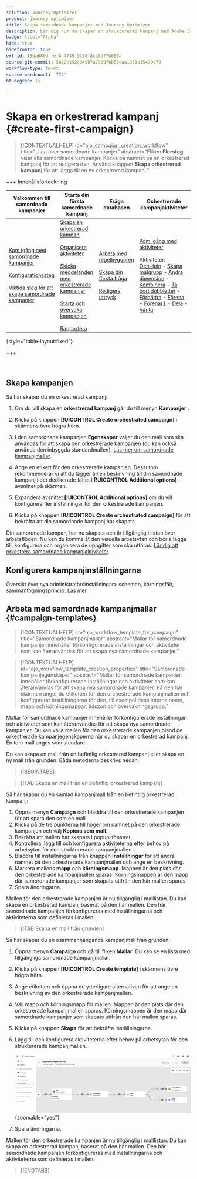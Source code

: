 ```yaml
---
solution: Journey Optimizer
product: journey optimizer
title: Skapa samordnade kampanjer med Journey Optimizer
description: Lär dig hur du skapar en strukturerad kampanj med Adobe Journey Optimizer
badge: label="Alpha"
hide: true
hidefromtoc: true
exl-id: 13da680d-fef8-4749-9190-8ca3d77b060a
source-git-commit: 5872e192c849b7a7909f0b50caa1331b15490d79
workflow-type: tm+mt
source-wordcount: '773'
ht-degree: 1%

---
```



# Skapa en orkestrerad kampanj {#create-first-campaign}

>[!CONTEXTUALHELP]
>id="ajo_campaign_creation_workflow"
>title="Lista över samordnade kampanjer"
>abstract="Fliken **Flersteg** visar alla samordnade kampanjer. Klicka på namnet på en orkestrerad kampanj för att redigera den. Använd knappen **Skapa orkestrerad kampanj** för att lägga till en ny orkestrerad kampanj."

+++ Innehållsförteckning

| Välkommen till samordnade kampanjer | Starta din första samordnade kampanj | Fråga databasen | Ochestrerade kampanjaktiviteter |
|---|---|---|---|
| [Kom igång med samordnade kampanjer](gs-orchestrated-campaigns.md)<br/><br/>[Konfigurationssteg](configuration-steps.md)<br/><br/>[Viktiga steg för att skapa samordnade kampanjer](gs-campaign-creation.md) | [Skapa en orkestrerad kampanj](create-orchestrated-campaign.md)<br/><br/>[Organisera aktiviteter](orchestrate-activities.md)<br/><br/>[Skicka meddelanden med orkestrerade kampanjer](send-messages.md)<br/><br/>[Starta och övervaka kampanjen](start-monitor-campaigns.md)<br/><br/>[Rapportera](reporting-campaigns.md) | [Arbeta med regelbyggaren](orchestrated-rule-builder.md)<br/><br/>[Skapa din första fråga](build-query.md)<br/><br/>[Redigera uttryck](edit-expressions.md) | [Kom igång med aktiviteter](activities/about-activities.md)<br/><br/>Aktiviteter:<br/>[Och-join](activities/and-join.md) - [Skapa målgrupp](activities/build-audience.md) - [Ändra dimension](activities/change-dimension.md) - [Kombinera](activities/combine.md) - [Ta bort dubbletter](activities/deduplication.md) - [Förbättra](activities/enrichment.md) - [Förena](activities/fork.md) - [Förena{1 ](activities/reconciliation.md) - [Dela](activities/split.md) - [Vänta](activities/wait.md) |

{style="table-layout:fixed"}

+++

<br/>

## Skapa kampanjen

Så här skapar du en orkestrerad kampanj:

1. Om du vill skapa en **orkestrerad kampanj** går du till menyn **Kampanjer** .

1. Klicka på knappen **[!UICONTROL Create orchestrated campaign]** i skärmens övre högra hörn.

1. I den samordnade kampanjen **Egenskaper** väljer du den mall som ska användas för att skapa den orkestrerade kampanjen (du kan också använda den inbyggda standardmallen). [Läs mer om samordnade kampanjmallar](#campaign-templates).

1. Ange en etikett för den orkestrerade kampanjen. Dessutom rekommenderar vi att du lägger till en beskrivning till din samordnade kampanj i det dedikerade fältet i **[!UICONTROL Additional options]**-avsnittet på skärmen.

1. Expandera avsnittet **[!UICONTROL Additional options]** om du vill konfigurera fler inställningar för den orkestrerade kampanjen.

1. Klicka på knappen **[!UICONTROL Create orchestrated campaign]** för att bekräfta att din samordnade kampanj har skapats.

Din samordnade kampanj har nu skapats och är tillgänglig i listan över arbetsflöden. Nu kan du komma åt den visuella arbetsytan och börja lägga till, konfigurera och organisera de uppgifter som ska utföras. [Lär dig att orkestrera samordnade kampanjaktiviteter](orchestrate-activities.md).

## Konfigurera kampanjinställningarna

Översikt över nya administratörsinställningar> scheman, körningsfält, sammanfogningsprincip. [Läs mer](configuration-steps.md)

## Arbeta med samordnade kampanjmallar {#campaign-templates}

>[!CONTEXTUALHELP]
>id="ajo_workflow_template_for_campaign"
>title="Samordnade kampanjmallar"
>abstract="Mallar för samordnade kampanjer innehåller förkonfigurerade inställningar och aktiviteter som kan återanvändas för att skapa nya samordnade kampanjer."

>[!CONTEXTUALHELP]
>id="ajo_workflow_template_creation_properties"
>title="Samordnade kampanjegenskaper"
>abstract="Mallar för samordnade kampanjer innehåller förkonfigurerade inställningar och aktiviteter som kan återanvändas för att skapa nya samordnade kampanjer. På den här skärmen anger du etiketten för den orchestrerade kampanjmallen och konfigurerar inställningarna för den, till exempel dess interna namn, mapp och körningsmappar, tidszon och övervakningsgrupp."

Mallar för samordnade kampanjer innehåller förkonfigurerade inställningar och aktiviteter som kan återanvändas för att skapa nya samordnade kampanjer. Du kan välja mallen för den orkestrerade kampanjen bland de orkestrerade kampanjegenskaperna när du skapar en orkestrerad kampanj. En tom mall anges som standard.

Du kan skapa en mall från en befintlig orkestrerad kampanj eller skapa en ny mall från grunden. Båda metoderna beskrivs nedan.

>[!BEGINTABS]

>[!TAB Skapa en mall från en befintlig orkestrerad kampanj]

Så här skapar du en samlad kampanjmall från en befintlig orkestrerad kampanj:

1. Öppna menyn **Campaign** och bläddra till den orkestrerade kampanjen för att spara den som en mall.
1. Klicka på de tre punkterna till höger om namnet på den orkestrerade kampanjen och välj **Kopiera som mall**.
1. Bekräfta att mallen har skapats i popup-fönstret.
1. Kontrollera, lägg till och konfigurera aktiviteterna efter behov på arbetsytan för den strukturerade kampanjmallen.
1. Bläddra till inställningarna från knappen **Inställningar** för att ändra namnet på den orkestrerade kampanjmallen och ange en beskrivning.
1. Markera mallens **mapp** och **körningsmapp**. Mappen är den plats där den orkestrerade kampanjmallen sparas. Körningsmappen är den mapp där samordnade kampanjer som skapats utifrån den här mallen sparas.
1. Spara ändringarna.

Mallen för den orkestrerade kampanjen är nu tillgänglig i malllistan. Du kan skapa en orkestrerad kampanj baserat på den här mallen. Den här samordnade kampanjen förkonfigureras med inställningarna och aktiviteterna som definieras i mallen.


>[!TAB Skapa en mall från grunden]


Så här skapar du en osammanhängande kampanjmall från grunden:

1. Öppna menyn **Campaign** och gå till fliken **Mallar**. Du kan se en lista med tillgängliga samordnade kampanjmallar.
1. Klicka på knappen **[!UICONTROL Create template]** i skärmens övre högra hörn.
1. Ange etiketten och öppna de ytterligare alternativen för att ange en beskrivning av den orkestrerade kampanjmallen.
1. Välj mapp och körningsmapp för mallen. Mappen är den plats där den orkestrerade kampanjmallen sparas. Körningsmappen är den mapp där samordnade kampanjer som skapats utifrån den här mallen sparas.
1. Klicka på knappen **Skapa** för att bekräfta inställningarna.
1. Lägg till och konfigurera aktiviteterna efter behov på arbetsytan för den strukturerade kampanjmallen.

   ![](assets/wf-template-activities.png){zoomable="yes"}

1. Spara ändringarna.

Mallen för den orkestrerade kampanjen är nu tillgänglig i malllistan. Du kan skapa en orkestrerad kampanj baserat på den här mallen. Den här samordnade kampanjen förkonfigureras med inställningarna och aktiviteterna som definieras i mallen.

>[!ENDTABS]
